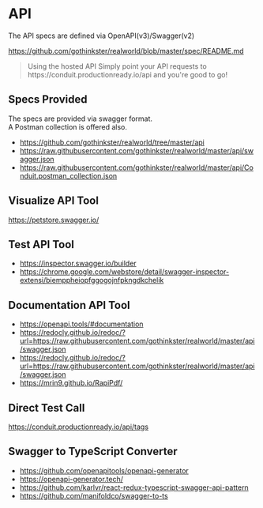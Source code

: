 # API

The API specs are defined via OpenAPI(v3)/Swagger(v2)

https://github.com/gothinkster/realworld/blob/master/spec/README.md

<blockquote>
Using the hosted API
Simply point your API requests to https://conduit.productionready.io/api and you're good to go!
</blockquote>

## Specs Provided

The specs are provided via swagger format.  
A Postman collection is offered also.  
- https://github.com/gothinkster/realworld/tree/master/api
- https://raw.githubusercontent.com/gothinkster/realworld/master/api/swagger.json
- https://raw.githubusercontent.com/gothinkster/realworld/master/api/Conduit.postman_collection.json

## Visualize API Tool
https://petstore.swagger.io/

## Test API Tool
- https://inspector.swagger.io/builder  
- https://chrome.google.com/webstore/detail/swagger-inspector-extensi/biemppheiopfggogojnfpkngdkchelik

## Documentation API Tool
- https://openapi.tools/#documentation
- https://redocly.github.io/redoc/?url=https://raw.githubusercontent.com/gothinkster/realworld/master/api/swagger.json
- https://redocly.github.io/redoc/?url=https://raw.githubusercontent.com/gothinkster/realworld/master/api/swagger.json
- https://mrin9.github.io/RapiPdf/

## Direct Test Call
https://conduit.productionready.io/api/tags

## 


## Swagger to TypeScript Converter
- https://github.com/openapitools/openapi-generator
- https://openapi-generator.tech/
- https://github.com/karlvr/react-redux-typescript-swagger-api-pattern
- https://github.com/manifoldco/swagger-to-ts

